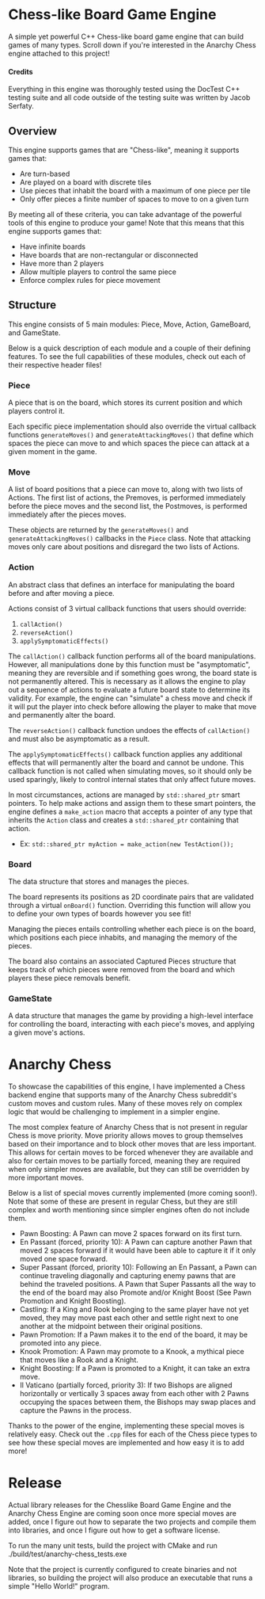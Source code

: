# Chess-like Board Game Engine
A simple yet powerful C++ Chess-like board game engine that can build games of many types. Scroll down if you're interested in the Anarchy Chess engine attached to this project!

#### Credits
Everything in this engine was thoroughly tested using the DocTest C++ testing suite and all code outside of the testing suite was written by Jacob Serfaty.

## Overview
This engine supports games that are "Chess-like", meaning it supports games that:
- Are turn-based
- Are played on a board with discrete tiles
- Use pieces that inhabit the board with a maximum of one piece per tile
- Only offer pieces a finite number of spaces to move to on a given turn

By meeting all of these criteria, you can take advantage of the powerful tools of this engine to produce your game!
Note that this means that this engine supports games that:
- Have infinite boards
- Have boards that are non-rectangular or disconnected
- Have more than 2 players
- Allow multiple players to control the same piece
- Enforce complex rules for piece movement



## Structure
This engine consists of 5 main modules: Piece, Move, Action, GameBoard, and GameState.

Below is a quick description of each module and a couple of their defining features. To see the full capabilities of these modules, check out each of their respective header files!

### Piece
A piece that is on the board, which stores its current position and which players control it. 

Each specific piece implementation should also override the virtual callback functions `generateMoves()` and `generateAttackingMoves()` that define which spaces the piece can move to and which spaces the piece can attack at a given moment in the game.

### Move
A list of board positions that a piece can move to, along with two lists of Actions. The first list of actions, the Premoves, is performed immediately before the piece moves and the second list, the Postmoves, is performed immediately after the pieces moves.

These objects are returned by the `generateMoves()` and `generateAttackingMoves()` callbacks in the `Piece` class. Note that attacking moves only care about positions and disregard the two lists of Actions.

### Action
An abstract class that defines an interface for manipulating the board before and after moving a piece.

Actions consist of 3 virtual callback functions that users should override:
1. `callAction()`
2. `reverseAction()`
3. `applySymptomaticEffects()`

The `callAction()` callback function performs all of the board manipulations. However, all manipulations done by this function must be "asymptomatic", meaning they are reversible and if something goes wrong, the board state is not permanently altered. This is necessary as it allows the engine to play out a sequence of actions to evaluate a future board state to determine its validity. For example, the engine can "simulate" a chess move and check if it will put the player into check before allowing the player to make that move and permanently alter the board.

The `reverseAction()` callback function undoes the effects of `callAction()` and must also be asymptomatic as a result.

The `applySymptomaticEffects()` callback function applies any additional effects that will permanently alter the board and cannot be undone. This callback function is not called when simulating moves, so it should only be used sparingly, likely to control internal states that only affect future moves.

In most circumstances, actions are managed by `std::shared_ptr` smart pointers. To help make actions and assign them to these smart pointers, the engine defines a `make_action` macro that accepts a pointer of any type that inherits the `Action` class and creates a `std::shared_ptr` containing that action.
- Ex: `std::shared_ptr myAction = make_action(new TestAction());`

### Board
The data structure that stores and manages the pieces. 

The board represents its positions as 2D coordinate pairs that are validated through a virtual `onBoard()` function. Overriding this function will allow you to define your own types of boards however you see fit!

Managing the pieces entails controlling whether each piece is on the board, which positions each piece inhabits, and managing the memory of the pieces. 

The board also contains an associated Captured Pieces structure that keeps track of which pieces were removed from the board and which players these piece removals benefit.

### GameState
A data structure that manages the game by providing a high-level interface for controlling the board, interacting with each piece's moves, and applying a given move's actions.

# Anarchy Chess
To showcase the capabilities of this engine, I have implemented a Chess backend engine that supports many of the Anarchy Chess subreddit's custom moves and custom rules. Many of these moves rely on complex logic that would be challenging to implement in a simpler engine.

The most complex feature of Anarchy Chess that is not present in regular Chess is move priority. Move priority allows moves to group themselves based on their importance and to block other moves that are less important. This allows for certain moves to be forced whenever they are available and also for certain moves to be partially forced, meaning they are required when only simpler moves are available, but they can still be overridden by more important moves.

Below is a list of special moves currently implemented (more coming soon!). Note that some of these are present in regular Chess, but they are still complex and worth mentioning since simpler engines often do not include them.
- Pawn Boosting: A Pawn can move 2 spaces forward on its first turn.
- En Passant (forced, priority 10): A Pawn can capture another Pawn that moved 2 spaces forward if it would have been able to capture it if it only moved one space forward.
- Super Passant (forced, priority 10): Following an En Passant, a Pawn can continue traveling diagonally and capturing enemy pawns that are behind the traveled positions. A Pawn that Super Passants all the way to the end of the board may also Promote and/or Knight Boost (See Pawn Promotion and Knight Boosting).
- Castling: If a King and Rook belonging to the same player have not yet moved, they may move past each other and settle right next to one another at the midpoint between their original positions.
- Pawn Promotion: If a Pawn makes it to the end of the board, it may be promoted into any piece.
- Knook Promotion: A Pawn may promote to a Knook, a mythical piece that moves like a Rook and a Knight.
- Knight Boosting: If a Pawn is promoted to a Knight, it can take an extra move.
- Il Vaticano (partially forced, priority 3): If two Bishops are aligned horizontally or vertically 3 spaces away from each other with 2 Pawns occupying the spaces between them, the Bishops may swap places and capture the Pawns in the process.

Thanks to the power of the engine, implementing these special moves is relatively easy. Check out the `.cpp` files for each of the Chess piece types to see how these special moves are implemented and how easy it is to add more!

# Release
Actual library releases for the Chesslike Board Game Engine and the Anarchy Chess Engine are coming soon once more special moves are added, once I figure out how to separate the two projects and compile them into libraries, and once I figure out how to get a software license. 

To run the many unit tests, build the project with CMake and run ./build/test/anarchy-chess_tests.exe

Note that the project is currently configured to create binaries and not libraries, so building the project will also produce an executable that runs a simple "Hello World!" program.
